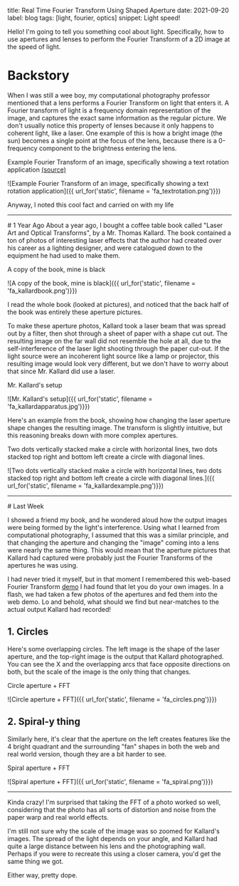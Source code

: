 title: Real Time Fourier Transform Using Shaped Aperture
date: 2021-09-20
label: blog
tags: [light, fourier, optics]
snippet: Light speed!

Hello! I'm going to tell you something cool about light. Specifically, how to use apertures and lenses to perform the Fourier Transform of a 2D image at the speed of light.  

# Backstory
When I was still a wee boy, my computational photography professor mentioned that a lens performs a Fourier Transform on light that enters it. A Fourier transform of light is a frequency domain representation of the image, and captures the exact same information as the regular picture. We don't usually notice this property of lenses because it only happens to coherent light, like a laser. One example of this is how a bright image (the sun) becomes a single point at the focus of the lens, because there is a 0-frequency component to the brightness entering the lens. 

<p class="caption">Example Fourier Transform of an image, specifically showing a text rotation application <a href="https://homepages.inf.ed.ac.uk/rbf/HIPR2/fourier.htm">(source)</a></p>
![Example Fourier Transform of an image, specifically showing a text rotation application]({{ url_for('static', filename = 'fa_textrotation.png')}})

Anyway, I noted this cool fact and carried on with my life

<hr>
# 1 Year Ago
About a year ago, I bought a coffee table book called "Laser Art and Optical Transforms", by a Mr. Thomas Kallard. The book contained a ton of photos of interesting laser effects that the author had created over his career as a lighting designer, and were catalogued down to the equipment he had used to make them. 

<p class="caption">A copy of the book, mine is black</p>
![A copy of the book, mine is black]({{ url_for('static', filename = 'fa_kallardbook.png')}})


I read the whole book (looked at pictures), and noticed that the back half of the book was entirely these aperture pictures. 

To make these aperture photos, Kallard took a laser beam that was spread out by a filter, then shot through a sheet of paper with a shape cut out. The resulting image on the far wall did not resemble the hole at all, due to the self-interference of the laser light shooting through the paper cut-out. If the light source were an incoherent light source like a lamp or projector, this resulting image would look very different, but we don't have to worry about that since Mr. Kallard did use a laser.

<p class="caption">Mr. Kallard's setup</p>
![Mr. Kallard's setup]({{ url_for('static', filename = 'fa_kallardapparatus.jpg')}})

Here's an example from the book, showing how changing the laser aperture shape changes the resulting image. The transform is slightly intuitive, but this reasoning breaks down with more complex apertures. 

<p class="caption">Two dots vertically stacked make a circle with horizontal lines, two dots stacked top right and bottom left create a circle with diagonal lines.</p>
![Two dots vertically stacked make a circle with horizontal lines, two dots stacked top right and bottom left create a circle with diagonal lines.]({{ url_for('static', filename = 'fa_kallardexample.png')}})

<hr>
# Last Week

I showed a friend my book, and he wondered aloud how the output images were being formed by the light's interference. Using what I learned from computational photography, I assumed that this was a similar principle, and that changing the aperture and changing the "image" coming into a lens were nearly the same thing. This would mean that the aperture pictures that Kallard had captured were probably just the Fourier Transforms of the apertures he was using. 

I had never tried it myself, but in that moment I remembered this web-based Fourier Transform [demo](https://homepages.inf.ed.ac.uk/rbf/HIPR2/fourier.htm) I had found that let you do your own images. In a flash, we had taken a few photos of the apertures and fed them into the web demo. Lo and behold, what should we find but near-matches to the actual output Kallard had recorded!


## 1. Circles
Here's some overlapping circles. The left image is the shape of the laser aperture, and the top-right image is the output that Kallard photographed. You can see the X and the overlapping arcs that face opposite directions on both, but the scale of the image is the only thing that changes.
<p class="caption">Circle aperture + FFT</p>
![Circle aperture + FFT]({{ url_for('static', filename = 'fa_circles.png')}})

## 2. Spiral-y thing
Similarly here, it's clear that the aperture on the left creates features like the 4 bright quadrant and the surrounding "fan" shapes in both the web and real world version, though they are a bit harder to see.

<p class="caption">Spiral aperture + FFT</p>
![Spiral aperture + FFT]({{ url_for('static', filename = 'fa_spiral.png')}})

<hr>

Kinda crazy! I'm surprised that taking the FFT of a photo worked so well, considering that the photo has all sorts of distortion and noise from the paper warp and real world effects.

I'm still not sure why the scale of the image was so zoomed for Kallard's images. The spread of the light depends on your angle, and Kallard had quite a large distance between his lens and the photographing wall. Perhaps if you were to recreate this using a closer camera, you'd get the same thing we got.

Either way, pretty dope. 



